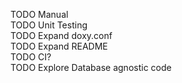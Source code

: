 TODO Manual  
TODO Unit Testing  
TODO Expand doxy.conf  
TODO Expand README  
TODO CI?  
TODO Explore Database agnostic code  
